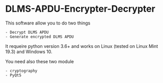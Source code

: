 # DLMS-APDU-Encrypter-Decrypter
This software allow you to do two things

    - Decrypt DLMS APDU
    - Generate encrypted DLMS APDU
    
It requeire python version 3.6+ and works on Linux (tested on Linux Mint 19.3) and Windows 10.

You need also these two module

    - cryptography
    - PyQt5
